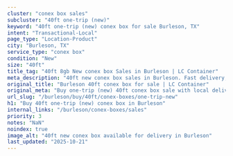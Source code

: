 ```yaml
---
cluster: "conex box sales"
subcluster: "40ft one-trip (new)"
keyword: "40ft one-trip (new) conex box for sale Burleson, TX"
intent: "Transactional-Local"
page_type: "Location-Product"
city: "Burleson, TX"
service_type: "conex box"
condition: "New"
size: "40ft"
title_tag: "40ft 8gb New conex box Sales in Burleson | LC Container"
meta_description: "40ft new conex box sales in Burleson. Fast delivery, competitive pricing. Serving conex boxes area. Quote ID: 45D. Call (214) 524-4168 for your free quote today."
original_title: "Burleson 40ft conex box for sale | LC Container"
original_meta: "Buy one-trip (new) 40ft conex box sale with local delivery in Burleson, TX. LC Container — local Since 2003. Request a fast quote today."
url_slug: "/burleson/buy/40ft/conex-boxes/one-trip-new"
h1: "Buy 40ft one-trip (new) conex box in Burleson"
internal_links: "/burleson/conex-boxes/sales"
priority: 3
notes: "NaN"
noindex: true
image_alt: "40ft new conex box available for delivery in Burleson"
last_updated: "2025-10-21"
---
```


<!-- TODO: Add unique city/inventory copy, images, and internal links here. -->
